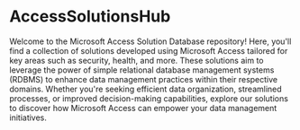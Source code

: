 # AccessSolutionsHub

Welcome to the Microsoft Access Solution Database repository! Here, you'll find a collection of solutions developed using Microsoft Access tailored for key areas such as security, health,  and more. These solutions aim to leverage the power of simple relational database management systems (RDBMS) to enhance data management practices within their respective domains. Whether you're seeking efficient data organization, streamlined processes, or improved decision-making capabilities, explore our solutions to discover how Microsoft Access can empower your data management initiatives.
